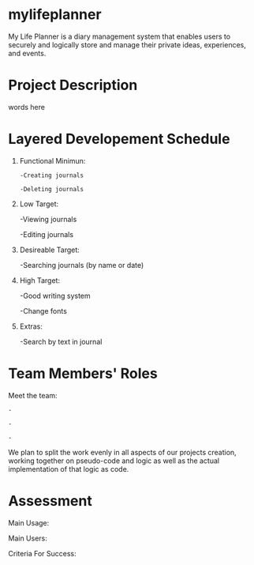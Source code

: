 # mylifeplanner
My Life Planner is a diary management system that enables users to securely and logically store and manage their private ideas, experiences, and events.



# Project Description
words here



# Layered Developement Schedule
1. Functional Minimun:

       -Creating journals

       -Deleting journals

2. Low Target:

     -Viewing journals

     -Editing journals

3. Desireable Target:

     -Searching journals (by name or date)

4. High Target:

     -Good writing system

     -Change fonts

5. Extras:

     -Search by text in journal



# Team Members' Roles

Meet the team:

    -
    
    -
    
    -
    

We plan to split the work evenly in all aspects of our projects creation, working together on pseudo-code and logic as well as the actual implementation of that logic as code.



# Assessment

Main Usage:

Main Users:

Criteria For Success:
